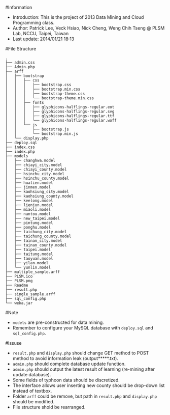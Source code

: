 
#Information
* Introduction: This is the project of 2013 Data Mining and Cloud Programming class.
* Author: Patrick Lee, Veck Hsiao, Nick Cheng, Weng Chih Tseng @ PLSM Lab, NCCU, Taipei, Taiwan
* Last update: 2014/01/21 18:13

#File Structure
```
.
├── admin.css
├── Admin.php
├── arff
│   ├── bootstrap
│   │   ├── css
│   │   │   ├── bootstrap.css
│   │   │   ├── bootstrap.min.css
│   │   │   ├── bootstrap-theme.css
│   │   │   └── bootstrap-theme.min.css
│   │   ├── fonts
│   │   │   ├── glyphicons-halflings-regular.eot
│   │   │   ├── glyphicons-halflings-regular.svg
│   │   │   ├── glyphicons-halflings-regular.ttf
│   │   │   └── glyphicons-halflings-regular.woff
│   │   └── js
│   │       ├── bootstrap.js
│   │       └── bootstrap.min.js
│   └── display.php
├── deploy.sql
├── index.css
├── index.php
├── models
│   ├── changhwa.model
│   ├── chiayi_city.model
│   ├── chiayi_county.model
│   ├── hsinchu_city.model
│   ├── hsinchu_county.model
│   ├── hualien.model
│   ├── jinmen.model
│   ├── kaohsiung_city.model
│   ├── kaohsiung_county.model
│   ├── keelong.model
│   ├── lienjun.model
│   ├── miaoli.model
│   ├── nantou.model
│   ├── new_taipei.model
│   ├── pintung.model
│   ├── ponghu.model
│   ├── taichung_city.model
│   ├── taichung_county.model
│   ├── tainan_city.model
│   ├── tainan_county.model
│   ├── taipei.model
│   ├── taitung.model
│   ├── taoyuan.model
│   ├── yilan.model
│   └── yunlin.model
├── multiple_sample.arff
├── PLSM.ico
├── PLSM.png
├── Readme
├── result.php
├── single_sample.arff
├── sql_config.php
└── weka.jar
```

#Note
* `models` are pre-constructed for data mining.
* Remember to configure your MySQL database with `deploy.sql` and `sql_config.php`.

#Issuse
* `result.php` and `display.php` should change GET method to POST method to avoid information leak (output*****.txt).
* `admin.php` should complete database update function.
* `admin.php` should output the latest result of learning (re-mining after update database).
* Some fields of typhoon data should be discretized.
* The interface allows user inserting new county should be drop-down list instead of textbox.
* Folder `arff` could be remove, but path in `result.php` and `display.php` should be modified.
* File structure shold be rearranged.
